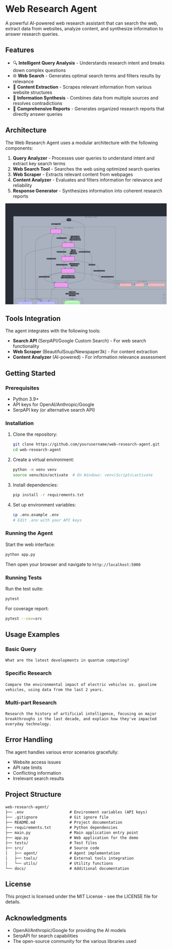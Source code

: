 # Web Research Agent

A powerful AI-powered web research assistant that can search the web, extract data from websites, analyze content, and synthesize information to answer research queries.

## Features

- 🔍 **Intelligent Query Analysis** - Understands research intent and breaks down complex questions
- 🌐 **Web Search** - Generates optimal search terms and filters results by relevance
- 📄 **Content Extraction** - Scrapes relevant information from various website structures
- 🧩 **Information Synthesis** - Combines data from multiple sources and resolves contradictions
- 📝 **Comprehensive Reports** - Generates organized research reports that directly answer queries

## Architecture

The Web Research Agent uses a modular architecture with the following components:

1. **Query Analyzer** - Processes user queries to understand intent and extract key search terms
2. **Web Search Tool** - Searches the web using optimized search queries
3. **Web Scraper** - Extracts relevant content from webpages
4. **Content Analyzer** - Evaluates and filters information for relevance and reliability
5. **Response Generator** - Synthesizes information into coherent research reports

![Agent Architecture](docs/flowchart.png)

## Tools Integration

The agent integrates with the following tools:

- **Search API** (SerpAPI/Google Custom Search) - For web search functionality
- **Web Scraper** (BeautifulSoup/Newspaper3k) - For content extraction
- **Content Analyzer** (AI-powered) - For information relevance assessment

## Getting Started

### Prerequisites

- Python 3.9+
- API keys for OpenAI/Anthropic/Google
- SerpAPI key (or alternative search API)

### Installation

1. Clone the repository:
   ```bash
   git clone https://github.com/yourusername/web-research-agent.git
   cd web-research-agent
   ```

2. Create a virtual environment:
   ```bash
   python -m venv venv
   source venv/bin/activate  # On Windows: venv\Scripts\activate
   ```

3. Install dependencies:
   ```bash
   pip install -r requirements.txt
   ```

4. Set up environment variables:
   ```bash
   cp .env.example .env
   # Edit .env with your API keys
   ```

### Running the Agent

Start the web interface:

```bash
python app.py
```

Then open your browser and navigate to `http://localhost:5000`

### Running Tests

Run the test suite:

```bash
pytest
```

For coverage report:

```bash
pytest --cov=src
```

## Usage Examples

### Basic Query

```
What are the latest developments in quantum computing?
```

### Specific Research

```
Compare the environmental impact of electric vehicles vs. gasoline vehicles, using data from the last 2 years.
```

### Multi-part Research

```
Research the history of artificial intelligence, focusing on major breakthroughs in the last decade, and explain how they've impacted everyday technology.
```

## Error Handling

The agent handles various error scenarios gracefully:

- Website access issues
- API rate limits
- Conflicting information
- Irrelevant search results

## Project Structure

```
web-research-agent/
├── .env                    # Environment variables (API keys)
├── .gitignore              # Git ignore file
├── README.md               # Project documentation
├── requirements.txt        # Python dependencies
├── main.py                 # Main application entry point
├── app.py                  # Web application for the demo
├── tests/                  # Test files
├── src/                    # Source code
│   ├── agent/              # Agent implementation
│   ├── tools/              # External tools integration
│   └── utils/              # Utility functions
└── docs/                   # Additional documentation
```

## License

This project is licensed under the MIT License - see the LICENSE file for details.

## Acknowledgments

- OpenAI/Anthropic/Google for providing the AI models
- SerpAPI for search capabilities
- The open-source community for the various libraries used